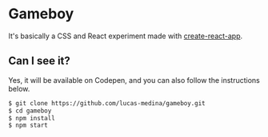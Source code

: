 # Gameboy
It's basically a CSS and React experiment made with [create-react-app](https://github.com/facebookincubator/create-react-app).

## Can I see it?
Yes, it will be available on Codepen, and you can also follow the instructions below.

```sh
$ git clone https://github.com/lucas-medina/gameboy.git
$ cd gameboy
$ npm install
$ npm start
```